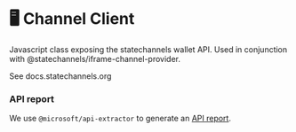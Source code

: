 # 🖥️ Channel Client

Javascript class exposing the statechannels wallet API. Used in conjunction with @statechannels/iframe-channel-provider.

See docs.statechannels.org

### API report

We use `@microsoft/api-extractor` to generate an [API report](./channel-client.api.md).
